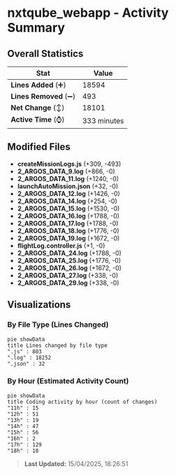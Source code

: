 # nxtqube_webapp - Activity Summary 

## Overall Statistics

| Stat                   | Value                                                             |
| ---------------------- | ----------------------------------------------------------------- |
| **Lines Added** (➕)   | 18594                                          |
| **Lines Removed** (➖) | 493                                        |
| **Net Change** (↕)    | 18101                |
| **Active Time** (⌚)   | 333 minutes |


## Modified Files
- **createMissionLogs.js** (+309, -493)
- **2_ARGOS_DATA_9.log** (+866, -0)
- **2_ARGOS_DATA_11.log** (+1240, -0)
- **launchAutoMission.json** (+32, -0)
- **2_ARGOS_DATA_12.log** (+1426, -0)
- **2_ARGOS_DATA_14.log** (+254, -0)
- **2_ARGOS_DATA_15.log** (+1530, -0)
- **2_ARGOS_DATA_16.log** (+1788, -0)
- **2_ARGOS_DATA_17.log** (+1788, -0)
- **2_ARGOS_DATA_18.log** (+1776, -0)
- **2_ARGOS_DATA_19.log** (+1672, -0)
- **flightLog.controller.js** (+1, -0)
- **2_ARGOS_DATA_24.log** (+1788, -0)
- **2_ARGOS_DATA_25.log** (+1776, -0)
- **2_ARGOS_DATA_26.log** (+1672, -0)
- **2_ARGOS_DATA_27.log** (+338, -0)
- **2_ARGOS_DATA_29.log** (+338, -0)

## Visualizations

### By File Type (Lines Changed)

```mermaid
pie showData
title Lines changed by file type
".js" : 803
".log" : 18252
".json" : 32
```

### By Hour (Estimated Activity Count)

```mermaid
pie showData
title Coding activity by hour (count of changes)
"11h" : 15
"12h" : 51
"13h" : 19
"14h" : 47
"15h" : 56
"16h" : 2
"17h" : 129
"18h" : 10
```


> **Last Updated:** 15/04/2025, 18:26:51